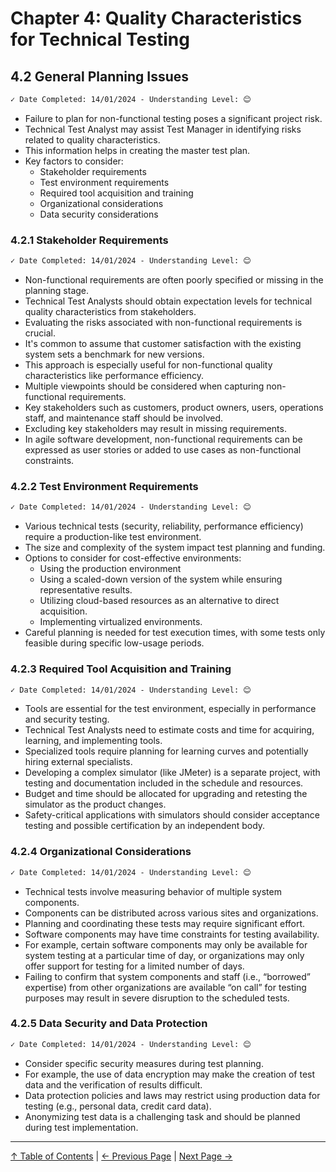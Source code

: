 # Chapter 4: Quality Characteristics for Technical Testing

## 4.2 General Planning Issues

```markdown
✓ Date Completed: 14/01/2024 - Understanding Level: 😊
```

- Failure to plan for non-functional testing poses a significant project risk.
- Technical Test Analyst may assist Test Manager in identifying risks related to quality characteristics.
- This information helps in creating the master test plan.
- Key factors to consider:
  - Stakeholder requirements
  - Test environment requirements
  - Required tool acquisition and training
  - Organizational considerations
  - Data security considerations

### 4.2.1 Stakeholder Requirements

```markdown
✓ Date Completed: 14/01/2024 - Understanding Level: 😊
```

- Non-functional requirements are often poorly specified or missing in the planning stage.
- Technical Test Analysts should obtain expectation levels for technical quality characteristics from stakeholders.
- Evaluating the risks associated with non-functional requirements is crucial.
- It's common to assume that customer satisfaction with the existing system sets a benchmark for new versions.
- This approach is especially useful for non-functional quality characteristics like performance efficiency.
- Multiple viewpoints should be considered when capturing non-functional requirements.
- Key stakeholders such as customers, product owners, users, operations staff, and maintenance staff should be involved.
- Excluding key stakeholders may result in missing requirements.
- In agile software development, non-functional requirements can be expressed as user stories or added to use cases as non-functional constraints.

### 4.2.2 Test Environment Requirements

```markdown
✓ Date Completed: 14/01/2024 - Understanding Level: 😊
```

- Various technical tests (security, reliability, performance efficiency) require a production-like test environment.
- The size and complexity of the system impact test planning and funding.
- Options to consider for cost-effective environments:
  - Using the production environment
  - Using a scaled-down version of the system while ensuring representative results.
  - Utilizing cloud-based resources as an alternative to direct acquisition.
  - Implementing virtualized environments.
- Careful planning is needed for test execution times, with some tests only feasible during specific low-usage periods.

### 4.2.3 Required Tool Acquisition and Training

```markdown
✓ Date Completed: 14/01/2024 - Understanding Level: 😊
```

- Tools are essential for the test environment, especially in performance and security testing.
- Technical Test Analysts need to estimate costs and time for acquiring, learning, and implementing tools.
- Specialized tools require planning for learning curves and potentially hiring external specialists.
- Developing a complex simulator (like JMeter) is a separate project, with testing and documentation included in the schedule and resources.
- Budget and time should be allocated for upgrading and retesting the simulator as the product changes.
- Safety-critical applications with simulators should consider acceptance testing and possible certification by an independent body.

### 4.2.4 Organizational Considerations

```markdown
✓ Date Completed: 14/01/2024 - Understanding Level: 😊
```

- Technical tests involve measuring behavior of multiple system components.
- Components can be distributed across various sites and organizations.
- Planning and coordinating these tests may require significant effort.
- Software components may have time constraints for testing availability.
- For example, certain software components may only be available for system testing at a particular time of day, or organizations may only offer support for testing for a limited number of days.
- Failing to confirm that system components and staff (i.e., “borrowed” expertise) from other organizations are available “on call” for testing purposes may result in severe disruption to the scheduled tests.

### 4.2.5 Data Security and Data Protection

```markdown
✓ Date Completed: 14/01/2024 - Understanding Level: 😊
```

- Consider specific security measures during test planning.
- For example, the use of data encryption may make the creation of test data and the verification of results difficult.
- Data protection policies and laws may restrict using production data for testing (e.g., personal data, credit card data).
- Anonymizing test data is a challenging task and should be planned during test implementation.

---

[↑ Table of Contents](../../README.md#table-of-contents) | [← Previous Page](4.1-introduction.md) | [Next Page →](4.3-security-testing.md)
